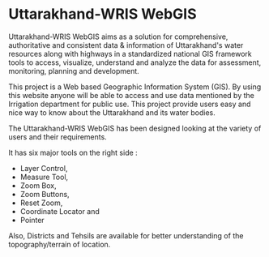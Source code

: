 # Uttarakhand-WRIS WebGIS
Uttarakhand-WRIS WebGIS aims as a solution for comprehensive, authoritative and consistent data &amp; information of Uttarakhand's water resources along with highways in a standardized national GIS framework tools to access, visualize, understand and analyze the data for assessment, monitoring, planning and development.

This project is a Web based Geographic Information System (GIS). By using this website anyone will be able to access and use data mentioned by the Irrigation department for public use. This project provide users easy and nice way to know about the Uttarakhand and its water bodies.

The Uttarakhand-WRIS WebGIS has been designed looking at the variety of users and their requirements.

It has six major tools on the right side : 

- Layer Control, 
- Measure Tool, 
- Zoom Box, 
- Zoom Buttons, 
- Reset Zoom, 
- Coordinate Locator and 
- Pointer

Also, Districts and Tehsils are available for better understanding of the topography/terrain of location.
